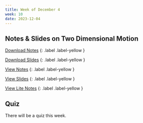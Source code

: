 ```yaml
---
title: Week of December 4
week: 10
date: 2023-12-04
---
```



## Notes & Slides on Two Dimensional Motion

[Download Notes](/23-24/2Q/2Dmotion/main.pdf)
{: .label .label-yellow }

[Download Slides](/23-24/2Q/2Dmotion/slides.pdf)
{: .label .label-yellow }


[View Notes](/23-24/2Q/2Dmotion/main.html)
{: .label .label-yellow }

[View Slides](/23-24/2Q/2Dmotion/slides.html)
{: .label .label-yellow }


[View Lite Notes](/23-24/2Q/2Dmotion/lite.html)
{: .label .label-yellow }


## Quiz

There will be a quiz this week.
